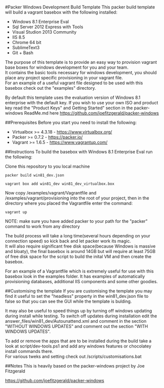 #Packer Windows Development Build Template
This packer build template will build a vagrant basebox with the following installed:
+ Windows 8.1 Enterprise Eval
+ Sql Server 2012 Express with Tools
+ Visual Studion 2013 Community
+ IIS 8.5
+ Chrome 64 bit
+ SublimeText3
+ Git + Bash

The purpose of this template is to provide an easy way to provision vagrant base boxes for windows development for you and your team.  
It contains the basic tools necessary for windows development, you should place any project specific provisioning in your vagrant file.  
For an example of a useful vagrant file designed to be used with this basebox check out the "examples" directory.

By default this template uses the evaluation version of Windows 8.1 enterprise with the default key.  If you wish to use your own ISO 
and product key read the "Product Keys" and Getting Started" section in the packer-windows ReadMe.md here https://github.com/joefitzgerald/packer-windows


##Prerequisites
Before you start you need to install the following:

+ Virtualbox >= 4.3.18 - https://www.virtualbox.org/
+ Packer >= 0.7.2 - https://packer.io/
+ Vagrant >= 1.6.5 - https://www.vagrantup.com/


##Instructions
To build the basebox with Windows 8.1 Enterprise Eval run the following:

Clone this repository to you local machine

`packer build win81_dev.json`

`vagrant box add win81_dev win81_dev_virtualbox.box`

Now copy /examples/vagrant/Vagrantfile and /examples/vagrant/provisioning into the root of your project, then in the directory where you 
placed the Vagrantfile enter the command:

`vagrant up`

NOTE: make sure you have added packer to your path for the "packer" command to work from any directory

The build process will take a long time(several hours depending on your connection speed) so kick back and let packer work its magic.  
It will also require significant free disk space(because Windows is massive and bloaty), the final basebox is around 14GB but will require 
at least 75GB of free disk space for the script to build the inital VM and then create the basebox.

For an example of a Vagrantfile which is extremely useful for use with this basebox look in the examples folder.  It has examples of 
automatically provisioning databases, additional IIS components and some other goodies.


##Customising the template
If you are customising the template you may find it useful to set the "headless" property in the win81_dev.json file to false so that you can 
see the GUI while the template is bulding.

It may also be useful to speed things up by turning off windows updating during install while testing.  To switch off updates during installation 
edit the answer_files/win81_dev/Autounattend.xml and comment in the section "WITHOUT WINDOWS UPDATES" and comment out the section "WITH WINDOWS UPDATES".

To add or remove the apps that are to be installed during the build take a look at script/dev-tools.ps1 and add any windows features or chocolatey install commands there.  
For various tweks and setting check out /scripts/customisations.bat

##Notes
This is heavily based on the packer-windows project by Joe Fitzgerald

https://github.com/joefitzgerald/packer-windows